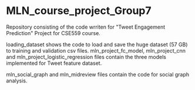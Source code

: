 # MLN_course_project_Group7
Repository consisting of the code wrriten for "Tweet Engagement Prediction" Project for CSE559 course.

loading_dataset shows the code to load and save the huge dataset (57 GB) to training and validation csv files.
mln_project_fc_model, mln_project_cnn and mln_project_logistic_regression files contain the three models implemented for Tweet feature dataset.

mln_social_graph and mln_midreview files contain the code for social graph analysis.
